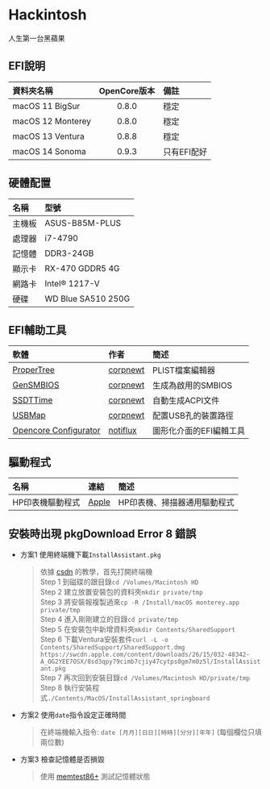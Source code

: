# Hackintosh
人生第一台黑蘋果

## EFI說明
| 資料夾名稱         | OpenCore版本 | 備註        |
| :---------------- | :----------: | :----------|
| macOS 11 BigSur   | 0.8.0        | 穩定       |
| macOS 12 Monterey | 0.8.0        | 穩定       |
| macOS 13 Ventura  | 0.8.8        | 穩定       |
| macOS 14 Sonoma   | 0.9.3        | 只有EFI配好 |
 

## 硬體配置
| 名稱   | 型號               |
| :----- |:------------------|
| 主機板 | ASUS-B85M-PLUS     |
| 處理器 | i7-4790            |
| 記憶體 | DDR3-24GB          |
| 顯示卡 | RX-470 GDDR5 4G    |
| 網路卡 | Intel® 1217-V      |
| 硬碟   | WD Blue SA510 250G |

## EFI輔助工具
| 軟體                                                 | 作者                                     | 簡述              |
| :--------------------------------------------------- |:----------------------------------------| :-----------------|
| [ProperTree](https://github.com/corpnewt/ProperTree) | [corpnewt](https://github.com/corpnewt) | PLIST檔案編輯器    |
| [GenSMBIOS](https://github.com/corpnewt/GenSMBIOS)   | [corpnewt](https://github.com/corpnewt) | 生成為啟用的SMBIOS |
| [SSDTTime](https://github.com/corpnewt/SSDTTime)     | [corpnewt](https://github.com/corpnewt) | 自動生成ACPI文件   |
| [USBMap](https://github.com/corpnewt/USBMap)         | [corpnewt](https://github.com/corpnewt) | 配置USB孔的裝置路徑 |
| [Opencore Configurator](https://mackie100projects.altervista.org/download-opencore-configurator/) | [notiflux](https://github.com/notiflux) | 圖形化介面的EFI編輯工具 |

## 驅動程式
| 名稱            | 連結                                                                       | 簡述                        |
| :-----          |:---------------                                                            |    :-----                  |
| HP印表機驅動程式 | [Apple](https://support.apple.com/kb/DL1888?viewlocale=zh_TW&locale=en_US) | HP印表機、掃描器通用驅動程式 |

## 安裝時出現 pkgDownload Error 8 錯誤
- 方案1 使用終端機下載``InstallAssistant.pkg``
  > 依據 [csdn](https://blog.csdn.net/qq_38017558/article/details/123171466) 的教學，首先打開終端機 \
  > Step 1 到磁碟的跟目錄``cd /Volumes/Macintosh HD`` \
  > Step 2 建立放置安裝包的資料夾``mkdir private/tmp`` \
  > Step 3 將安裝報複製過來``cp -R /Install/macOS monterey.app private/tmp`` \
  > Step 4 進入剛剛建立的目錄``cd private/tmp`` \
  > Step 5 在安裝包中新增資料夾``mkdir Contents/SharedSupport`` \
  > Step 6 下載Ventura安裝套件``curl -L -o Contents/SharedSupport/SharedSupport.dmg https://swcdn.apple.com/content/downloads/26/15/032-48342-A_OG2YEE7OSX/8sd3qpy79cimb7cjiy47cytps0gm7m0z5l/InstallAssistant.pkg`` \
  > Step 7 再次回到安裝目錄``cd /Volumes/Macintosh HD/private/tmp`` \
  > Step 8 執行安裝程式``./Contents/MacOS/InstallAssistant_springboard`` 

- 方案2 使用``date``指令設定正確時間
  > 在終端機輸入指令:
  > ``date [月月][日日][時時][分分][年年]`` (每個欄位只填兩位數) 

- 方案3 檢查記憶體是否損毀
  > 使用 [memtest86+](https://www.memtest86.com/) 測試記憶體狀態
